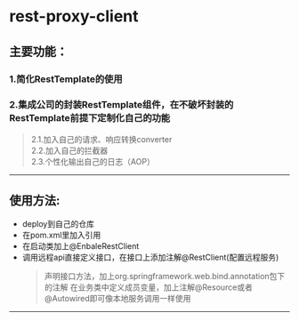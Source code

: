 # rest-proxy-client
## 主要功能：
### 1.简化RestTemplate的使用
### 2.集成公司的封装RestTemplate组件，在不破坏封装的RestTemplate前提下定制化自己的功能
   > 2.1.加入自己的请求、响应转换converter  
   > 2.2.加入自己的拦截器  
   > 2.3.个性化输出自己的日志（AOP）  
  
****** 
## 使用方法:
 * deploy到自己的仓库
 * 在pom.xml里加入引用
 * 在启动类加上@EnbaleRestClient
 * 调用远程api直接定义接口，在接口上添加注解@RestClient(配置远程服务)
   > 声明接口方法，加上org.springframework.web.bind.annotation包下的注解
   > 在业务类中定义成员变量，加上注解@Resource或者@Autowired即可像本地服务调用一样使用
 
***
